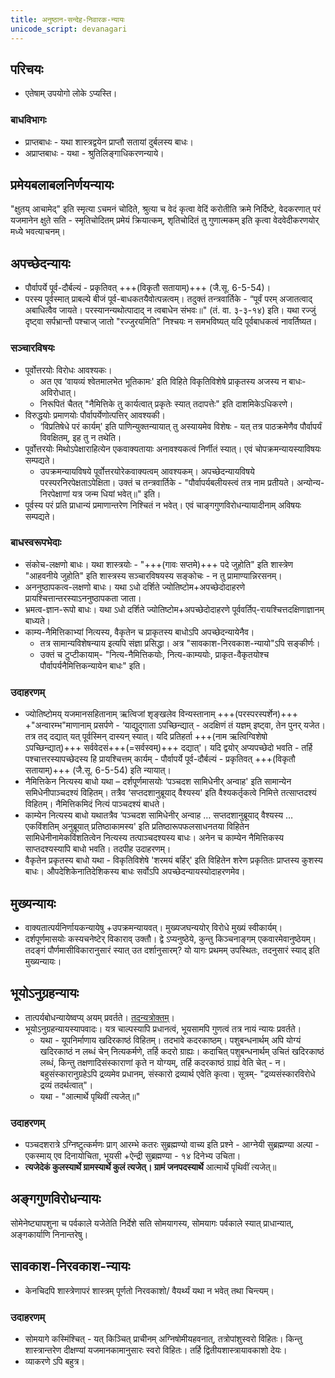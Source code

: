 ```yaml
---
title: अनुष्ठान-सन्देह-निवारक-न्यायः
unicode_script: devanagari
---
```


## परिचयः
- एतेषाम् उपयोगो लोके ऽप्यस्ति।

### बाधविभागः
- प्राप्तबाधः - यथा शास्त्रद्वयेन प्राप्तौ सतायां दुर्बलस्य बाधः।
- अप्राप्तबाधः - यथा - श्रुतिलिङ्गाधिकरणन्याये। 

## प्रमेयबलाबलनिर्णयन्यायः 
"क्षुतय् आचामेद्" इति स्मृत्या ऽचमनं चोदिते, श्रुत्या च वेदं कृत्वा वेदिं करोतीति क्रमे निर्दिष्टे, वेदकरणात् परं यजमानेन क्षुते सति -  स्मृतिचोदितम् प्रमेयं क्रियात्कम्, शृतिचोदितं तु गुणात्मकम् इति कृत्वा वेदवेदीकरणयोर् मध्ये भवत्याचनम्।

## अपच्छेदन्यायः
- पौर्वापर्ये पूर्व-दौर्बल्यं - प्रकृतिवत् +++(विकृतौ सतायाम्)+++ (जै.सू. 6-5-54)।
- परस्य पूर्वस्मात् प्राबल्ये बीजं पूर्व-बाधकतयैवोत्पन्नत्वम्। तदुक्तं तन्त्रवार्तिके - “पूर्वं परम् अजातत्वाद् अबाधित्वैव जायते। परस्यानन्यथोत्पादाद् न त्वबाधेन संभवः॥" (तं. वा. ३-३-१४) इति। यथा रज्जुं दृष्ट्वा सर्पभ्रान्तौ पश्चाज् जातो "रज्जुरयमिति" निश्चयः न समभविष्यत् यदि पूर्वबाधकत्वं नावर्तिष्यत।

### सञ्चारविषयः
- पूर्वोत्तरयोः विरोधः आवश्यकः।
  - अत एव ‘वायव्यं श्वेतमालभेत भूतिकामः' इति विहिते विकृतिविशेषे प्राकृतस्य अजस्य न बाधः- अविरोधात्।
  - निरूपितं चैतत् "नैमित्तिके तु कार्यत्वात् प्रकृतेः स्यात् तदापत्तेः" इति दाशमिकेऽधिकरणे।
- विरुद्धयोः प्रमाणयोः पौर्वापर्येणोत्पत्तिर् आवश्यकी।
  - ‘विप्रतिषेधे परं कार्यम्' इति पाणिन्युक्तन्यायात् तु अस्यायमेव विशेषः - यत् तत्र पाठक्रमेणैव पौर्वापर्यं विवक्षितम्, इह तु न तथेति।
- पूर्वोत्तरयोः मिथोऽपेक्षाराहित्येन एकवाक्यतायाः अनावश्यकत्वं निर्णीतं स्यात्। एवं चोपक्रमन्यायस्याविषयः सम्पद्यते।
    - उपक्रमन्यायविषये पूर्वोत्तरयोरेकवाक्यत्वम् आवश्यकम्। अपच्छेदन्यायविषये परस्परनिरपेक्षताऽपेक्षिता। उक्तं च तन्त्रवार्तिके - "पौर्वापर्यबलीयस्त्वं तत्र नाम प्रतीयते। अन्योन्य-निरपेक्षाणां यत्र जन्म धियां भवेत्॥" इति।
- पूर्वस्य परं प्रति प्राधान्यं प्रमाणान्तरेण निश्चितं न भवेत्। एवं चाङ्गगुणविरोधन्यायादीनाम् अविषयः सम्पद्यते।


### बाधस्वरूपभेदाः
- संकोच-लक्षणो बाधः। यथा शास्त्रयोः - "+++(गावः सप्तमे)+++ पदे जुहोति" इति शास्त्रेण "आहवनीये जुहोति" इति शास्त्रस्य सञ्चारविषयस्य सङ्कोचः - न तु प्रामाण्यान्निरसनम्। 
- अननुष्ठापकत्व-लक्षणो बाधः। यथा ऽधो दर्शिते ज्योतिष्टोम+अपच्छेदोदाहरणे प्रायश्चित्तान्तरस्याऽननुष्ठापकता जाता। 
- भ्रमत्व-ज्ञान-रूपो बाधः। यथा ऽधो दर्शिते ज्योतिष्टोम+अपच्छेदोदाहरणे पूर्ववर्तिप्-रायश्चित्तदक्षिणाज्ञानम् बाध्यते।
- काम्य-नैमित्तिकाभ्यां नित्यस्य, वैकृतेन च प्राकृतस्य बाधोऽपि अपच्छेदन्यायेनैव।
  - तत्र सामान्यविशेषन्याय इत्यपि संज्ञा प्रसिद्धा। अत्र "सावकाश-निरवकाश-न्यायो"ऽपि सङ्कीर्णः।
  - उक्तं च टुप्टीकायाम्- "नित्य-नैमित्तिकयोः, नित्य-काम्ययोः, प्राकृत-वैकृतयोश्च पौर्वापर्यनैमित्तिकन्यायेन बाधः" इति। 

### उदाहरणम्
- ज्योतिष्टोमय् यजमानसहितानाम् ऋत्विजां शृङ्खलेव विन्यस्तानाम् +++(परस्परस्पर्शेन)+++ +"अन्वारम्भ"माणानाम् प्रसर्पणे - ‘याद्युद्गाता ऽपच्छिन्द्यात् - अदक्षिणं तं यज्ञम् इष्ट्वा, तेन पुनर् यजेत। तत्र तद् दद्यात् यत् पूर्वस्मिन् दास्यन् स्यात्। यदि प्रतिहर्ता +++(नाम ऋत्विग्विशेषो ऽपच्छिन्द्यात्)+++ सर्ववेदसं+++(=सर्वस्वम्)+++ दद्यात्'। यदि द्वयोर् अप्यपच्छेदो भवति - तर्हि पश्चात्तरस्यापच्छेदस्य हि प्रायश्चित्तम् कार्यम् - पौर्वापर्ये पूर्व-दौर्बल्यं - प्रकृतिवत् +++(विकृतौ सतायाम्)+++ (जै.सू. 6-5-54) इति न्यायात्। 
- नैमित्तिकेन नित्यस्य बाधो यथा – दर्शपूर्णमासयोः ‘पञ्चदश सामिधेनीर् अन्वाह' इति सामान्येन समिधेनीपाञ्चदश्यं विहितम्। तत्रैव ‘सप्तदशानुब्रूयाद् वैश्यस्य' इति वैश्यकर्तृकत्वे निमित्ते तत्साप्तदश्यं विहितम्। नैमित्तिकमिदं नित्यं पाञ्चदश्यं बाधते।
- काम्येन नित्यस्य बाधो यथातत्रैव ‘पञ्चदश सामिधेनीर् अन्वाह … सप्तदशानुब्रूयाद् वैश्यस्य … एकविंशतिम् अनुब्रूयात् प्रतिष्ठाकामस्य' इति प्रतिष्ठारूपफलसाधनतया विहितेन सामिधेनीनामेकविंशतित्वेन नित्यस्य तत्पाञ्चदश्यस्य बाधः। अनेन च काम्येन नैमित्तिकस्य साप्तदश्यस्यापि बाधो भवति। तदपीह उदाहरणम्। 
- वैकृतेन प्रकृतस्य बाधो यथा - विकृतिविशेषे 'शरमयं बर्हिर्' इति विहितेन शरेण प्रकृतितः प्राप्तस्य कुशस्य बाधः। औपदेशिकेनातिदेशिकस्य बाधः सर्वोऽपि अपच्छेदन्यायस्योदाहरणमेव।

## मुख्यन्यायः
- वाक्यतात्पर्यनिर्णायकन्यायेषु +उपक्रमन्यायवत्। मुख्यजघन्ययोर् विरोधे मुख्यं स्वीकार्यम्।
- दर्शपूर्णमासयोः कस्यचनेष्टेर् विकाराव् उक्तौ। द्वे ऽप्यनुष्ठेये, कुन्तु किञ्चनाङ्गम् एकवारमेवानुष्ठेयम्। तदङ्गं पौर्णमासीविकारानुसारं स्यात् उत दर्शानुसारम्? यो यागः प्रथमम् उपस्थितः, तदनुसारं स्याद् इति मुख्यन्यायः।

## भूयोऽनुग्रहन्यायः
- तात्पर्यबोधन्यायेष्वप्य् अयम् प्रवर्तते। [तदन्यत्रोक्तम्](../bodhaH/nyAyaH/)।
- भूयोऽनुग्रहन्यायस्यापवादः। यत्र चाल्पस्यापि प्रधानत्वं, भूयसामपि गुणत्वं तत्र नायं न्यायः प्रवर्तते। 
    - यथा - यूपनिर्माणाय खदिरकाष्ठं विहितम्। तदभावे कदरकाष्ठम्। पशुबन्धनार्थम् अपि योग्यं खदिरकाष्ठं न लब्धं चेन् नित्यकर्मणे, तर्हि कदरो ग्राह्यः। कदाचित् पशुबन्धनार्थम् उचितं खदिरकाष्ठं लब्धं, किन्तु तक्षणादिसंस्काराणां कृते न योग्यम्, तर्हि कदरकाष्ठं ग्राह्यं वेति चेत् - न। बहुसंस्कारानुग्रहेऽपि द्रव्यमेव प्रधानम्, संस्कारो द्रव्यार्थ एवेति कृत्वा। सूत्रम्- "द्रव्यसंस्कारविरोधे द्रव्यं तदर्थत्वात्"। 
    - यथा - "आत्मार्थे पृथिवीं त्यजेत्॥"

### उदाहरणम्
- पञ्चदशरात्रे ऽग्निष्टुत्कर्मणः प्राग् आरम्भे कतरः सुब्रह्मण्यो वाच्य इति प्रश्ने - आग्नेयी सुब्रह्मण्या अल्पा - एकस्माय् एव दिनायोचिता, भूयसी +ऐन्द्री सुब्रह्मण्या - १४ दिनेभ्य उचिता। 
- **त्यजेदेकं कुलस्यार्थे ग्रामस्यार्थे कुलं त्यजेत्। ग्रामं जनपदस्यार्थे** आत्मार्थे पृथिवीं त्यजेत्॥

## अङ्गगुणविरोधन्यायः
सोमेनेष्ट्यापशुना च पर्वकाले यजेतेति निर्देशे सति सोमयागस्य, सोमयागः पर्वकाले स्यात् प्राधान्यात्, अङ्गकार्याणि निनान्तरेषु।

## सावकाश-निरवकाश-न्यायः
- केनचिदपि शास्त्रेणापरं शास्त्रम् पूर्णतो निरवकाशो/ वैयर्थ्यं यथा न भवेत् तथा चिन्त्यम्।

### उदाहरणम्
- सोमयागे कस्मिंश्चित् - यत् किञ्चित् प्राचीनम् अग्निषोमीयहवनात्, तत्रोपांशुस्वरो विहितः। किन्तु शास्त्रान्तरेण दीक्षण्यां यजमानकामानुसारः स्वरो विहितः। तर्हि द्वितीयशास्त्रायावकाशो देयः।
- व्याकरणे ऽपि बहुत्र।

